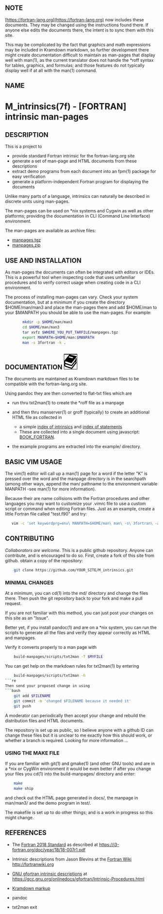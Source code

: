 ## NOTE
[https://fortran-lang.org](https://fortran-lang.org)
now includes these documents. They may be changed using the instructions
found there. If anyone else edits the documents there, the intent is to
sync them with this site.

This may be complicated by the fact that graphics and math expressions
may be included in Kramdown markdown, so further development there might
create documentation difficult to maintain as man-pages that display
well with man(1), as the current translator does not handle the *roff
syntax for tables, graphics, and formulas; and those features do not
typically display well if at all with the man(1) command.

## NAME

   # M_intrinsics(7f) - [FORTRAN] intrinsic man-pages

## DESCRIPTION

This is a project to 

+ provide standard Fortran intrinsic for the fortran-lang.org site
+ generate a set of man-page and HTML documents from these descriptions
+ extract demo programs from each document into an fpm(1) package for easy verification
+ generate a platform-independent Fortran program for displaying the documents

Unlike many parts of a language, intrinsics can naturally be described
in discrete units using man-pages. 

The man-pages can be used on *nix systems and Cygwin as well as other
platforms; providing the documentation in CLI (Command Line Interface)
environment.

The man-pages are available as archive files:

   - [manpages.tgz](docs/manpages.zip)
   - [manpages.zip](docs/manpages.tgz)

## USE AND INSTALLATION

As man-pages the documents can often be integrated with editors or
IDEs. This is a powerful tool when inspecting code that uses unfamiliar
procedures and to verify correct usage when creating code in a CLI
environment.

The process of installing man-pages can vary. Check your system
documentation, but at a minimum if you create the directory $HOME/man/man3
and place the man-pages there and add $HOME/man to your $MANPATH you
should be able to use the man-pages. For example:
```bash
        mkdir -p $HOME/man/man3
        cd $HOME/man/man3
        tar xvfz $WHERE_YOU_PUT_TARFILE/manpages.tgz
        export MANPATH=$HOME/man:$MANPATH
        man -s 3fortran -k .
```
## DOCUMENTATION   ![docs](docs/images/docs.gif)

The documents are maintained as Kramdown markdown files to be compatible
with the fortran-lang.org site.

Using pandoc they are then converted to flat-txt files which are

* run thru txt2man(1) to create the *roff file as a manpage
* and then thru manserver(1) or groff (typically) to create an additional
  HTML file as collected in
   - a simple [index of intrinsics](https://urbanjost.github.io/M_intrinsics/index3.html)
     and [index of statements](https://urbanjost.github.io/M_intrinsics/index7.html)
   - These are collected into a single document using javascript:
     [BOOK_FORTRAN](https://urbanjost.github.io/M_intrinsics/BOOK_FORTRAN.html).

* the example programs are extracted into the example/ directory.

## BASIC VIM USAGE

The vim(1) editor will call up a man(1) page for a word
if the letter "K" is pressed over the word and the manpage directory
is in the searchpath (among other ways, append the man/ pathname to
the environment variable MANPATH -see man(1) for more information).

Because their are name collisions with the Fortran procedures and
other languages you may want to customize your .vimrc file to use
a custom script or command when editing Fortran files. Just as 
an example, create a little Fortran file called "test.f90" and try:
```bash
   vim -c 'set keywordprg=env\ MANPATH=$HOME/man\ man\ -s\ 3fortran\ -a' test.f90
```
## CONTRIBUTING

_Collaborators are welcome_. This is a public github repository. Anyone
can contribute, and is encouraged to do so. First, create a fork of this
site from github. obtain a copy of the repository:
```bash
    git clone https://github.com/YOUR_SITE/M_intrinsics.git
```
### MINIMAL CHANGES

At a minimum, you can cd(1) into the md/ directory and change the files
there. Then push the git repository back to your fork and make a pull
request. 

If you are not familiar with this method, you can just post your changes
on this site as an "Issue".

Better yet, if you install pandoc(1) and are on a *nix system, you can run
the scripts to generate all the files and verify they appear correctly as
HTML and manpages.

Verify it converts properly to a man page with
```bash
    build-manpages/scripts/txt2man -T $MYFILE
```
You can get help on the markdown rules for txt2man(1) by entering
```bash
    build-manpages/scripts/txt2man -h
```re
Then send your proposed change in using
```bash
    git add $FILENAME
    git commit -m 'changed $FILENAME because it needed it'
    git push
```
A moderator can periodically then accept your change and rebuild
the distribution files and HTML documents.

The repository is set up as public, so I believe anyone with a github ID
can change these files but it is unclear to me exactly how this should
work, or whether a branch is required. Looking for more information ...

### USING THE MAKE FILE

If you are familiar with git(1) and gmake(1) (and other GNU tools) and
are in a \*nix or CygWin environment it would be even better if after you
change your files you cd(1) into the build-manpages/ directory and enter:
```bash
    make
    make ship
```
and check out the HTML page generated in docs/, the manpage in man/man3/
and the demo program in test/.

The makefile is set up to do other things; and is a work in progress so
this might change.

## REFERENCES
 - The [Fortran 2018 Standard](https://j3-fortran.org/doc/year/18/18-007r1.pdf)
   as described at https://j3-fortran.org/doc/year/18/18-007r1.pdf

 - Intrinsic descriptions from Jason Blevins at the
   [Fortran Wiki](http://fortranwiki.org) http://fortranwiki.org

 - [GNU gfortran intrinsic descriptions](https://gcc.gnu.org/onlinedocs/gfortran/Intrinsic-Procedures.html)
   at https://gcc.gnu.org/onlinedocs/gfortran/Intrinsic-Procedures.html

 - [Kramdown markup](https://kramdown.gettalong.org/syntax.html)
 - pandoc
 - txt2man
exit
